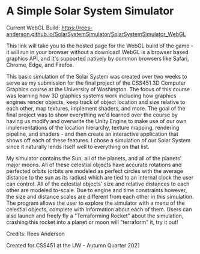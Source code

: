 # A Simple Solar System Simulator
Current WebGL Build: <https://rees-anderson.github.io/SolarSystemSimulator/SolarSystemSimulator_WebGL>

This link will take you to the hosted page for the WebGL build of the game - it will run in your browser without a download! WebGL is a browser based graphics API, and it's supported natively by common browsers like Safari, Chrome, Edge, and Firefox.

This basic simulation of the Solar System was created over two weeks to serve as my submission for the final project of the CSS451 3D Computer Graphics course at the University of Washington. The focus of this course was learning how 3D graphics systems work including how graphics engines render objects, keep track of object location and size relative to each other, map textures, implement shaders, and more. The goal of the final project was to show everything we'd learned over the course by having us modify and overwrite the Unity Engine to make use of our own implementations of the location hierarchy, texture mapping, rendering pipeline, and shaders - and then create an interactive application that shows off each of these features. I chose a simulation of our Solar System since it naturally lends itself well to everything on that list.

My simulator contains the Sun, all of the planets, and all of the planets' major moons. All of these celestial objects have accurate rotations and perfected orbits (orbits are modeled as perfect circles with the average distance to the sun as its radius) which are tied to an internal clock the user can control. All of the celestial objects' size and relative distances to each other are modeled to-scale. Due to engine and time constraints however, the size and distance scales are different from each other in this simulation. The program allows the user to explore the simulator with a menu of the celestial objects, complete with information about each of them. Users can also launch and freely fly a "Terraforming Rocket" about the simulation, crashing this rocket into a planet or moon will "terraform" it, try it out!

Credits: Rees Anderson

Created for CSS451 at the UW - Autumn Quarter 2021